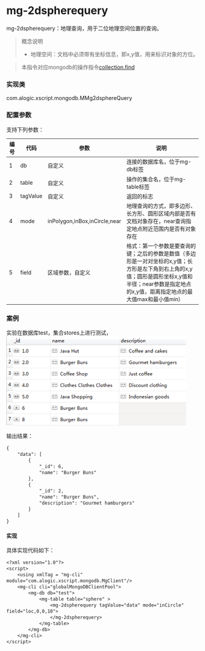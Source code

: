 mg-2dspherequery
======

mg-2dspherequery：地理查询，用于二位地理空间位置的查询。
> 概念说明
> * 地理空间：文档中必须带有坐标信息，即x,y值，用来标识对象的方位。

> 本指令对应mongodb的操作指令[collection.find](http://mongodb.github.io/mongo-java-driver/3.4/driver/tutorials/geospatial-search/)

### 实现类

com.alogic.xscript.mongodb.MMg2dsphereQuery

### 配置参数

支持下列参数：

| 编号 | 代码 | 参数 | 说明  |
| ---- | ---- | ---- | ---- |
| 1 | db | 自定义 |连接的数据库名，位于mg-db标签| |
| 2 | table | 自定义 |操作的集合名，位于mg-table标签| |
| 3 | tagValue | 自定义 |返回的标志| |
| 4 | mode | inPolygon,inBox,inCircle,near |地理查询的方式，即多边形、长方形、圆形区域内部是否有文档对象存在，near查询指定地点附近范围内是否有对象存在| |
| 5 | field | 区域参数，自定义 |格式：第一个参数是要查询的键；之后的参数是数值（多边形是一对对坐标的x,y值；长方形是左下角到右上角的x,y值；圆形是圆形坐标x,y值和半径；near参数是指定地点的x,y值，距离指定地点的最大值max和最小值min）| |

### 案例
实验在数据库test，集合stores上进行测试，
![image](mg-query.png)

输出结果：
```
{
    "data": [
        {
            "_id": 6, 
            "name": "Burger Buns"
        }, 
        {
            "_id": 2, 
            "name": "Burger Buns", 
            "description": "Gourmet hamburgers"
        }
    ]
}
```
#### 实现

具体实现代码如下：
```
<?xml version="1.0"?>
<script>
	<using xmlTag = "mg-cli" module="com.alogic.xscript.mongodb.MgClient"/>
	<mg-cli cli="globalMongoDBClientPool">
		<mg-db db="test">
			<mg-table table="sphere" >
				<mg-2dspherequery tagValue="data" mode="inCircle" field="loc,0,0,10">
				</mg-2dspherequery>
			</mg-table>
		</mg-db>
	</mg-cli>
</script> 

```